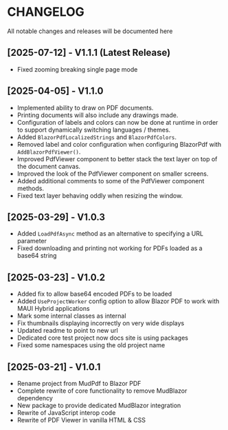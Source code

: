 # CHANGELOG

All notable changes and releases will be documented here

## [2025-07-12] - V1.1.1 (Latest Release)

- Fixed zooming breaking single page mode

## [2025-04-05] - V1.1.0

- Implemented ability to draw on PDF documents.
- Printing documents will also include any drawings made.
- Configuration of labels and colors can now be done at runtime in order to support dynamically switching languages / themes.
- Added `BlazorPdfLocalizedStrings` and `BlazorPdfColors`.
- Removed label and color configuration when configuring BlazorPdf with `AddBlazorPdfViewer()`.
- Improved PdfViewer component to better stack the text layer on top of the document canvas.
- Improved the look of the PdfViewer component on smaller screens.
- Added additional comments to some of the PdfViewer component methods.
- Fixed text layer behaving oddly when resizing the window.

## [2025-03-29] - V1.0.3

- Added `LoadPdfAsync` method as an alternative to specifying a URL parameter
- Fixed downloading and printing not working for PDFs loaded as a base64 string

## [2025-03-23] - V1.0.2

- Added fix to allow base64 encoded PDFs to be loaded
- Added `UseProjectWorker` config option to allow Blazor PDF to work with MAUI Hybrid applications
- Mark some internal classes as internal
- Fix thumbnails displaying incorrectly on very wide displays
- Updated readme to point to new url
- Dedicated core test project now docs site is using packages
- Fixed some namespaces using the old project name

## [2025-03-21] - V1.0.1

- Rename project from MudPdf to Blazor PDF
- Complete rewrite of core functionality to remove MudBlazor dependency
- New package to provide dedicated MudBlazor integration
- Rewrite of JavaScript interop code
- Rewrite of PDF Viewer in vanilla HTML & CSS